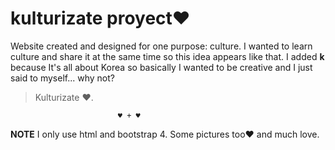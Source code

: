 # kulturizate proyect♥

Website created and designed for one purpose: culture. I wanted to learn culture and share it at the same time so this idea appears like that.
I added **k** because It's all about Korea so basically I wanted to be creative and I just said to myself... why not?


> Kulturizate ♥.

                            ♥ + ♥
**NOTE**
I only use html and bootstrap 4. Some pictures too♥ and much love.
